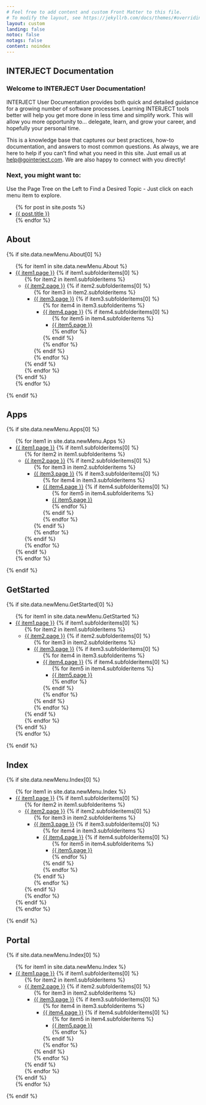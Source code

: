 ```yaml
---
# Feel free to add content and custom Front Matter to this file.
# To modify the layout, see https://jekyllrb.com/docs/themes/#overriding-theme-defaults
layout: custom
landing: false
notoc: false
notags: false
content: noindex
---
```



## INTERJECT Documentation

### Welcome to INTERJECT User Documentation!
INTERJECT User Documentation provides both quick and detailed guidance for a growing number of software processes. Learning INTERJECT tools better will help you get more done in less time and simplify work. This will allow you more opportunity to... delegate, learn, and grow your career, and hopefully your personal time.

This is a knowledge base that captures our best practices, how-to documentation, and answers to most common questions. As always, we are here to help if you can't find what you need in this site. Just email us at help@gointerject.com. We are also happy to connect with you directly!

<!--
<img src="/images/image.png" width="30%" onclick="zoom_img(this)" />
-->

### Next, you might want to:
Use the Page Tree on the Left to Find a Desired Topic - Just click on each menu item to explore.

<!-- list all posts  -->
<ul>
  {% for post in site.posts %}
    <li>
      <a href="{{ post.url }}">{{ post.title }}</a>
    </li>
  {% endfor %}
</ul> 


<!-- {% for post in site.categories[page.category] %}
    <a href="{{ post.url | absolute_url }}">
      {{ post.title }}
    </a>
{% endfor %} -->

## About
<div>
  {% if site.data.newMenu.About[0] %}
<ul>
    {% for item1 in site.data.newMenu.About %}
      <li><a href="{{ item1.url }}">{{ item1.page }}</a>
        {% if item1.subfolderitems[0] %}
          <ul>
            {% for item2 in item1.subfolderitems %}
                <li><a href="{{ item2.url }}">{{ item2.page }}</a>
                  {% if item2.subfolderitems[0] %}
                    <ul>
                      {% for item3 in item2.subfolderitems %}
                          <li><a href="{{ item3.url }}">{{ item3.page }}</a>
                            {% if item3.subfolderitems[0] %}
                              <ul>
                                  {% for item4 in item3.subfolderitems %}
                                      <li><a href="{{ item4.url }}">{{ item4.page }}</a>
                                        {% if item4.subfolderitems[0] %}
                                          <ul>
                                          {% for item5 in item4.subfolderitems %}
                                              <li><a href="{{ item5.url }}">{{ item5.page }}</a></li>
                                          {% endfor %}
                                          </ul>
                                        {% endif %}
                                      </li>
                                  {% endfor %}
                                </ul>
                            {% endif %}
                          </li>
                      {% endfor %}
                    </ul>
                  {% endif %}
                </li>
            {% endfor %}
          </ul>
        {% endif %}
    </li>
      {% endfor %}
  </ul>
  {% endif %}
</div>

## Apps
<div>
  {% if site.data.newMenu.Apps[0] %}
<ul>
    {% for item1 in site.data.newMenu.Apps %}
      <li><a href="{{ item1.url }}">{{ item1.page }}</a>
        {% if item1.subfolderitems[0] %}
          <ul>
            {% for item2 in item1.subfolderitems %}
                <li><a href="{{ item2.url }}">{{ item2.page }}</a>
                  {% if item2.subfolderitems[0] %}
                    <ul>
                      {% for item3 in item2.subfolderitems %}
                          <li><a href="{{ item3.url }}">{{ item3.page }}</a>
                            {% if item3.subfolderitems[0] %}
                              <ul>
                                  {% for item4 in item3.subfolderitems %}
                                      <li><a href="{{ item4.url }}">{{ item4.page }}</a>
                                        {% if item4.subfolderitems[0] %}
                                          <ul>
                                          {% for item5 in item4.subfolderitems %}
                                              <li><a href="{{ item5.url }}">{{ item5.page }}</a></li>
                                          {% endfor %}
                                          </ul>
                                        {% endif %}
                                      </li>
                                  {% endfor %}
                                </ul>
                            {% endif %}
                          </li>
                      {% endfor %}
                    </ul>
                  {% endif %}
                </li>
            {% endfor %}
          </ul>
        {% endif %}
    </li>
      {% endfor %}
  </ul>
  {% endif %}
</div>


## GetStarted
<div>
  {% if site.data.newMenu.GetStarted[0] %}
<ul>
    {% for item1 in site.data.newMenu.GetStarted %}
      <li><a href="{{ item1.url }}">{{ item1.page }}</a>
        {% if item1.subfolderitems[0] %}
          <ul>
            {% for item2 in item1.subfolderitems %}
                <li><a href="{{ item2.url }}">{{ item2.page }}</a>
                  {% if item2.subfolderitems[0] %}
                    <ul>
                      {% for item3 in item2.subfolderitems %}
                          <li><a href="{{ item3.url }}">{{ item3.page }}</a>
                            {% if item3.subfolderitems[0] %}
                              <ul>
                                  {% for item4 in item3.subfolderitems %}
                                      <li><a href="{{ item4.url }}">{{ item4.page }}</a>
                                        {% if item4.subfolderitems[0] %}
                                          <ul>
                                          {% for item5 in item4.subfolderitems %}
                                              <li><a href="{{ item5.url }}">{{ item5.page }}</a></li>
                                          {% endfor %}
                                          </ul>
                                        {% endif %}
                                      </li>
                                  {% endfor %}
                                </ul>
                            {% endif %}
                          </li>
                      {% endfor %}
                    </ul>
                  {% endif %}
                </li>
            {% endfor %}
          </ul>
        {% endif %}
    </li>
      {% endfor %}
  </ul>
  {% endif %}
</div>


## Index
<div>
  {% if site.data.newMenu.Index[0] %}
<ul>
    {% for item1 in site.data.newMenu.Index %}
      <li><a href="{{ item1.url }}">{{ item1.page }}</a>
        {% if item1.subfolderitems[0] %}
          <ul>
            {% for item2 in item1.subfolderitems %}
                <li><a href="{{ item2.url }}">{{ item2.page }}</a>
                  {% if item2.subfolderitems[0] %}
                    <ul>
                      {% for item3 in item2.subfolderitems %}
                          <li><a href="{{ item3.url }}">{{ item3.page }}</a>
                            {% if item3.subfolderitems[0] %}
                              <ul>
                                  {% for item4 in item3.subfolderitems %}
                                      <li><a href="{{ item4.url }}">{{ item4.page }}</a>
                                        {% if item4.subfolderitems[0] %}
                                          <ul>
                                          {% for item5 in item4.subfolderitems %}
                                              <li><a href="{{ item5.url }}">{{ item5.page }}</a></li>
                                          {% endfor %}
                                          </ul>
                                        {% endif %}
                                      </li>
                                  {% endfor %}
                                </ul>
                            {% endif %}
                          </li>
                      {% endfor %}
                    </ul>
                  {% endif %}
                </li>
            {% endfor %}
          </ul>
        {% endif %}
    </li>
      {% endfor %}
  </ul>
  {% endif %}
</div>


## Portal
<div>
  {% if site.data.newMenu.Index[0] %}
<ul>
    {% for item1 in site.data.newMenu.Index %}
      <li><a href="{{ item1.url }}">{{ item1.page }}</a>
        {% if item1.subfolderitems[0] %}
          <ul>
            {% for item2 in item1.subfolderitems %}
                <li><a href="{{ item2.url }}">{{ item2.page }}</a>
                  {% if item2.subfolderitems[0] %}
                    <ul>
                      {% for item3 in item2.subfolderitems %}
                          <li><a href="{{ item3.url }}">{{ item3.page }}</a>
                            {% if item3.subfolderitems[0] %}
                              <ul>
                                  {% for item4 in item3.subfolderitems %}
                                      <li><a href="{{ item4.url }}">{{ item4.page }}</a>
                                        {% if item4.subfolderitems[0] %}
                                          <ul>
                                          {% for item5 in item4.subfolderitems %}
                                              <li><a href="{{ item5.url }}">{{ item5.page }}</a></li>
                                          {% endfor %}
                                          </ul>
                                        {% endif %}
                                      </li>
                                  {% endfor %}
                                </ul>
                            {% endif %}
                          </li>
                      {% endfor %}
                    </ul>
                  {% endif %}
                </li>
            {% endfor %}
          </ul>
        {% endif %}
    </li>
      {% endfor %}
  </ul>
  {% endif %}
</div>
